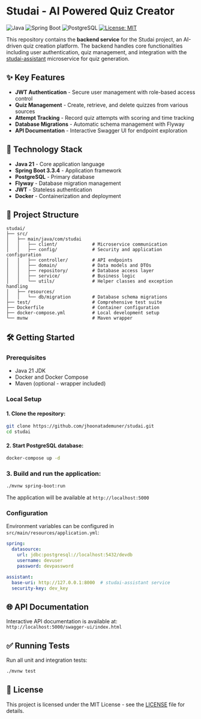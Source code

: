 # Studai - AI Powered Quiz Creator

![Java](https://img.shields.io/badge/java-21-blue)
![Spring Boot](https://img.shields.io/badge/Spring_Boot-3.3.4-brightgreen)
![PostgreSQL](https://img.shields.io/badge/PostgreSQL-16-blue)
[![License: MIT](https://img.shields.io/badge/License-MIT-yellow.svg)](LICENSE.txt)

This repository contains the **backend service** for the Studai project, an AI-driven quiz creation platform. The backend handles core functionalities including user authentication, quiz management, and integration with the [studai-assistant](https://github.com/kenzokomati/studai-assistant) microservice for quiz generation.

## ✨ Key Features
- **JWT Authentication** - Secure user management with role-based access control
- **Quiz Management** - Create, retrieve, and delete quizzes from various sources
- **Attempt Tracking** - Record quiz attempts with scoring and time tracking
- **Database Migrations** - Automatic schema management with Flyway
- **API Documentation** - Interactive Swagger UI for endpoint exploration

## 🚀 Technology Stack
- **Java 21** - Core application language
- **Spring Boot 3.3.4** - Application framework
- **PostgreSQL** - Primary database
- **Flyway** - Database migration management
- **JWT** - Stateless authentication
- **Docker** - Containerization and deployment

## 📂 Project Structure
```plaintext
studai/
├── src/
│   ├── main/java/com/studai
│   │   ├── client/             # Microservice communication
│   │   ├── config/             # Security and application configuration
│   │   ├── controller/         # API endpoints
│   │   ├── domain/             # Data models and DTOs
│   │   ├── repository/         # Database access layer
│   │   ├── service/            # Business logic
│   │   └── utils/              # Helper classes and exception handling
│   ├── resources/
│   │   └── db/migration        # Database schema migrations
├── test/                       # Comprehensive test suite
├── Dockerfile                  # Container configuration
├── docker-compose.yml          # Local development setup
└── mvnw                        # Maven wrapper
```

## 🛠️ Getting Started
### Prerequisites
- Java 21 JDK
- Docker and Docker Compose
- Maven (optional - wrapper included)

### Local Setup
#### 1. Clone the repository:
```bash
git clone https://github.com/jhoonatademuner/studai.git
cd studai
```

#### 2. Start PostgreSQL database:
```bash
docker-compose up -d
```

### 3. Build and run the application:
```bash
./mvnw spring-boot:run 
```

The application will be available at `http://localhost:5000`

### Configuration
Environment variables can be configured in `src/main/resources/application.yml`:
```yml
spring:
  datasource:
    url: jdbc:postgresql://localhost:5432/devdb
    username: devuser
    password: devpassword

assistant:
  base-uri: http://127.0.0.1:8000  # studai-assistant service
  security-key: dev_key
```

## 🌐 API Documentation

Interactive API documentation is available at:
`http://localhost:5000/swagger-ui/index.html`

## ✅ Running Tests
Run all unit and integration tests:
```bash
./mvnw test 
```

## 📜 License

This project is licensed under the MIT License - see the [LICENSE](LICENSE.txt) file for details.
